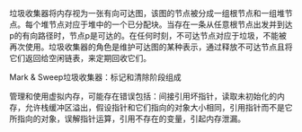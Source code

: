 垃圾收集器将内存视为一张有向可达图，该图的节点被分成一组根节点和一组堆节点。每个堆节点对应于堆中的一个已分配块。当存在一条从任意根节点出发并到达p的有向路径时，节点p是可达的。在任何时刻，不可达节点对应于垃圾，不能被再次使用。垃圾收集器的角色是维护可达图的某种表示，通过释放不可达节点且将它们返回给空闲链表，来定期回收它们。

Mark & Sweep垃圾收集器：标记和清除阶段组成

管理和使用虚拟内存，可能存在错误包括：间接引用坏指针，读取未初始化的内存，允许栈缓冲区溢出，假设指针和它们指向的对象大小相同，引用指针而不是它所指向的对象，误解指针运算，引用不存在的变量，引起内存泄漏。
